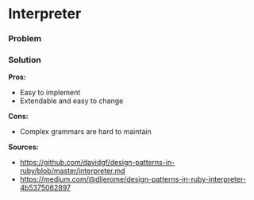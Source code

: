 # Interpreter

### Problem
### Solution

**Pros:**
- Easy to implement
- Extendable and easy to change

**Cons:**
- Complex grammars are hard to maintain

**Sources:**
- https://github.com/davidgf/design-patterns-in-ruby/blob/master/interpreter.md
- https://medium.com/@dljerome/design-patterns-in-ruby-interpreter-4b5375062897
